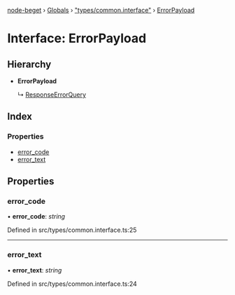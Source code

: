 [node-beget](../README.md) › [Globals](../globals.md) › ["types/common.interface"](../modules/_types_common_interface_.md) › [ErrorPayload](_types_common_interface_.errorpayload.md)

# Interface: ErrorPayload

## Hierarchy

* **ErrorPayload**

  ↳ [ResponseErrorQuery](_types_common_interface_.responseerrorquery.md)

## Index

### Properties

* [error_code](_types_common_interface_.errorpayload.md#error_code)
* [error_text](_types_common_interface_.errorpayload.md#error_text)

## Properties

###  error_code

• **error_code**: *string*

Defined in src/types/common.interface.ts:25

___

###  error_text

• **error_text**: *string*

Defined in src/types/common.interface.ts:24
